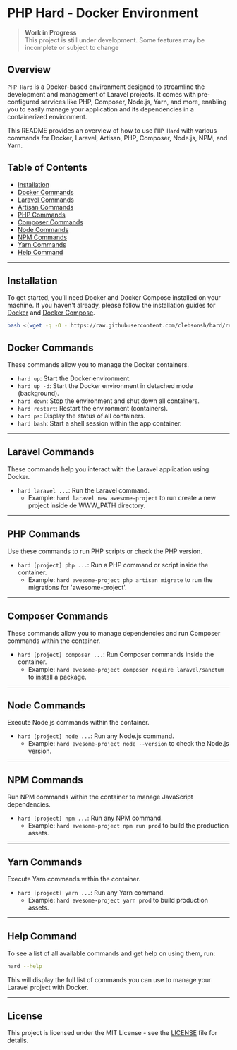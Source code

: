 # PHP Hard - Docker Environment

> **Work in Progress**  
> This project is still under development. Some features may be incomplete or subject to change

## Overview

`PHP Hard` is a Docker-based environment designed to streamline the development and management of Laravel projects. It comes with pre-configured services like PHP, Composer, Node.js, Yarn, and more, enabling you to easily manage your application and its dependencies in a containerized environment.

This README provides an overview of how to use `PHP Hard` with various commands for Docker, Laravel, Artisan, PHP, Composer, Node.js, NPM, and Yarn.

## Table of Contents

- [Installation](#installation)
- [Docker Commands](#docker-commands)
- [Laravel Commands](#laravel-commands)
- [Artisan Commands](#artisan-commands)
- [PHP Commands](#php-commands)
- [Composer Commands](#composer-commands)
- [Node Commands](#node-commands)
- [NPM Commands](#npm-commands)
- [Yarn Commands](#yarn-commands)
- [Help Command](#help-command)

---

## Installation

To get started, you’ll need Docker and Docker Compose installed on your machine. If you haven't already, please follow the installation guides for [Docker](https://docs.docker.com/get-docker/) and [Docker Compose](https://docs.docker.com/compose/install/).

```bash
bash <(wget -q -O - https://raw.githubusercontent.com/clebsonsh/hard/refs/heads/main/install.sh)
```

## Docker Commands

These commands allow you to manage the Docker containers.

- `hard up`: Start the Docker environment.
- `hard up -d`: Start the Docker environment in detached mode (background).
- `hard down`: Stop the environment and shut down all containers.
- `hard restart`: Restart the environment (containers).
- `hard ps`: Display the status of all containers.
- `hard bash`: Start a shell session within the app container.

---

## Laravel Commands

These commands help you interact with the Laravel application using Docker.

- `hard laravel ...`: Run the Laravel command.
  - Example: `hard laravel new awesome-project` to run create a new project inside de WWW_PATH directory.

---

## PHP Commands

Use these commands to run PHP scripts or check the PHP version.

- `hard [project] php ...`: Run a PHP command or script inside the container.
  - Example: `hard awesome-project php artisan migrate` to run the migrations for 'awesome-project'.

---

## Composer Commands

These commands allow you to manage dependencies and run Composer commands within the container.

- `hard [project] composer ...`: Run Composer commands inside the container.
  - Example: `hard awesome-project composer require laravel/sanctum` to install a package.

---

## Node Commands

Execute Node.js commands within the container.

- `hard [project] node ...`: Run any Node.js command.
  - Example: `hard awesome-project node --version` to check the Node.js version.

---

## NPM Commands

Run NPM commands within the container to manage JavaScript dependencies.

- `hard [project] npm ...`: Run any NPM command.
  - Example: `hard awesome-project npm run prod` to build the production assets.

---

## Yarn Commands

Execute Yarn commands within the container.

- `hard [project] yarn ...`: Run any Yarn command.
  - Example: `hard awesome-project yarn prod` to build production assets.

---

## Help Command

To see a list of all available commands and get help on using them, run:

```bash
hard --help
```

This will display the full list of commands you can use to manage your Laravel project with Docker.

---

## License

This project is licensed under the MIT License - see the [LICENSE](LICENSE) file for details.
